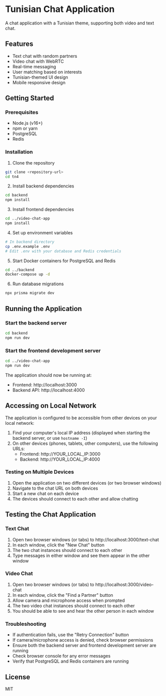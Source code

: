# Tunisian Chat Application

A chat application with a Tunisian theme, supporting both video and text chat.

## Features

- Text chat with random partners
- Video chat with WebRTC
- Real-time messaging
- User matching based on interests
- Tunisian-themed UI design
- Mobile responsive design

## Getting Started

### Prerequisites

- Node.js (v16+)
- npm or yarn
- PostgreSQL
- Redis

### Installation

1. Clone the repository
```bash
git clone <repository-url>
cd tn4
```

2. Install backend dependencies
```bash
cd backend
npm install
```

3. Install frontend dependencies
```bash
cd ../video-chat-app
npm install
```

4. Set up environment variables
```bash
# In backend directory
cp .env.example .env
# Edit .env with your database and Redis credentials
```

5. Start Docker containers for PostgreSQL and Redis
```bash
cd ../backend
docker-compose up -d
```

6. Run database migrations
```bash
npx prisma migrate dev
```

## Running the Application

### Start the backend server
```bash
cd backend
npm run dev
```

### Start the frontend development server
```bash
cd ../video-chat-app
npm run dev
```

The application should now be running at:
- Frontend: http://localhost:3000
- Backend API: http://localhost:4000

## Accessing on Local Network

The application is configured to be accessible from other devices on your local network:

1. Find your computer's local IP address (displayed when starting the backend server, or use `hostname -I`)
2. On other devices (phones, tablets, other computers), use the following URLs:
   - Frontend: http://YOUR_LOCAL_IP:3000
   - Backend: http://YOUR_LOCAL_IP:4000

### Testing on Multiple Devices

1. Open the application on two different devices (or two browser windows)
2. Navigate to the chat URL on both devices
3. Start a new chat on each device
4. The devices should connect to each other and allow chatting

## Testing the Chat Application

### Text Chat
1. Open two browser windows (or tabs) to http://localhost:3000/text-chat
2. In each window, click the "New Chat" button
3. The two chat instances should connect to each other
4. Type messages in either window and see them appear in the other window

### Video Chat
1. Open two browser windows (or tabs) to http://localhost:3000/video-chat
2. In each window, click the "Find a Partner" button
3. Allow camera and microphone access when prompted
4. The two video chat instances should connect to each other
5. You should be able to see and hear the other person in each window

### Troubleshooting

- If authentication fails, use the "Retry Connection" button
- If camera/microphone access is denied, check browser permissions
- Ensure both the backend server and frontend development server are running
- Check browser console for any error messages
- Verify that PostgreSQL and Redis containers are running

## License

MIT 